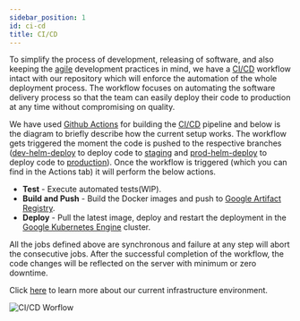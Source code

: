 ```yaml
---
sidebar_position: 1
id: ci-cd
title: CI/CD
---
```


To simplify the process of development, releasing of software, and also keeping the [agile](https://en.wikipedia.org/wiki/Agile_software_development) development practices in mind, we have a [CI/CD](https://en.wikipedia.org/wiki/CI/CD) workflow intact with our repository which will enforce the automation of the whole deployment process. 
The workflow focuses on automating the software delivery process so that the team can easily deploy their code to production at any time without compromising on quality.

We have used [Github Actions](https://docs.github.com/en/actions) for building the [CI/CD](https://en.wikipedia.org/wiki/CI/CD) pipeline and below is the diagram to briefly describe how the current setup works. The workflow gets triggered the moment the code is pushed to the respective branches ([dev-helm-deploy](https://github.com/NFDI4Chem/nmrxiv/tree/dev-helm-deploy) to deploy code to [staging](https://dev.nmrxiv.org) and [prod-helm-deploy](https://github.com/NFDI4Chem/nmrxiv/tree/prod-helm-deploy) to deploy code to [production](www.nmrxiv.org)). Once the workflow is triggered (which you can find in the Actions tab) it will perform the below actions.
* **Test** - Execute automated tests(WIP).
* **Build and Push** -  Build the Docker images and push to [Google Artifact Registry](https://cloud.google.com/artifact-registry/docs).
* **Deploy** - Pull the latest image, deploy and restart the deployment in the [Google Kubernetes Engine](https://cloud.google.com/kubernetes-engine/docs) cluster.

All the jobs defined above are synchronous and failure at any step will abort the consecutive jobs. After the successful completion of the workflow, the code changes will be reflected on the server with minimum or zero downtime.

Click [here](http://localhost:3000/docs/developer-guides/deployment/environment) to learn more about our current infrastructure environment.

![CI/CD Worflow](/img/cicd_workflow.jpg) 

